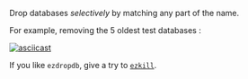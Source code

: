 Drop databases *selectively* by matching any part of the name.

For example, removing the 5 oldest test databases :

[![asciicast](https://asciinema.org/a/119691.png)](https://asciinema.org/a/119691)

If you like `ezdropdb`, give a try to [`ezkill`](https://github.com/Kraymer/ezkill).
